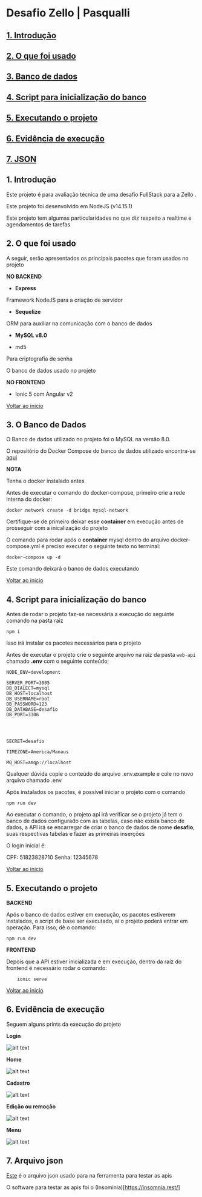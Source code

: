 # <a id="begin"> Desafio Zello | Pasqualli

## [1. Introdução](#intro)
## [2. O que foi usado](#uso)
## [3. Banco de dados](#db)
## [4. Script para inicialização do banco](#antes)
## [5. Executando o projeto](#run)
## [6. Evidência de execução](#evidencia)
## [7. JSON](#json)


## <a id="intro">1. Introdução

Este projeto é para avaliação técnica de uma desafio FullStack para a Zello .

Este projeto foi desenvolvido em NodeJS (v14.15.1)

Este projeto tem algumas particularidades no que diz respeito a realtime e agendamentos de tarefas 

## <a id="uso"> 2. O que foi usado

A seguir, serão apresentados os principais pacotes que foram usados no projeto

**NO BACKEND**

* <b>Express</b>

Framework NodeJS para a criação de servidor 


* <b>Sequelize</b>

ORM para auxiliar na comunicação com o banco de dados

* <b>MySQL v8.0 </b>

* md5

Para criptografia de senha

O banco de dados usado no projeto

**NO FRONTEND**

* Ionic 5 com Angular v2


[Voltar ao inicio](#begin)

## <a id="db"> 3. O Banco de Dados

O Banco de dados utilizado no projeto foi o MySQL na versão 8.0.

O repositório do Docker Compose do banco de dados utilizado encontra-se [aqui](https://github.com/cbcarlos07/docker-mysql)



<b>NOTA</b>

Tenha o docker instalado antes

Antes de executar o comando do docker-compose, primeiro crie a rede interna do docker:

    docker network create -d bridge mysql-network


Certifique-se de primeiro deixar esse __container__ em execução antes de prosseguir com a inicalização do projeto

O comando para rodar após o __container__ mysql dentro do arquivo docker-compose.yml é preciso executar o seguinte texto no terminal:

    docker-compose up -d

Este comando deixará o banco de dados executando

[Voltar ao inicio](#begin)

## <a id="antes"> 4. Script para inicialização do banco



Antes de rodar o projeto faz-se necessária a execução do seguinte comando na pasta raiz

    npm i 

Isso irá instalar os pacotes necessários para o projeto

Antes de executar o projeto crie o seguinte arquivo na raiz da pasta `web-api` chamado __.env__ com o seguinte conteúdo;

    NODE_ENV=development

    SERVER_PORT=3005
    DB_DIALECT=mysql
    DB_HOST=localhost
    DB_USERNAME=root
    DB_PASSWORD=123
    DB_DATABASE=desafio
    DB_PORT=3306




    SECRET=desafio

    TIMEZONE=America/Manaus

    MQ_HOST=amqp://localhost

Qualquer dúvida copie o conteúdo do arquivo .env.example e cole no novo arquivo chamado .env    

Após instalados os pacotes, é possível iniciar o projeto com o comando

    npm run dev

Ao executar o comando, o projeto api irá verificar se o projeto já tem o banco de dados configurado com as tabelas, caso não exista banco de dados, a API irá se encarregar de criar o banco de dados de nome __desafio__, suas respectivas tabelas e fazer as primeiras inserções

O login inicial é:

CPF: 51823828710
Senha: 12345678



[Voltar ao inicio](#begin)

## <a id="run"> 5. Executando o projeto

**BACKEND**

Após o banco de dados estiver em execução, os pacotes estiverem instalados, o script de base ser executado, aí o projeto poderá entrar em operação. Para isso, dê o comando:

    npm run dev

**FRONTEND**

Depois que a API estiver inicializada e em execução, dentro da raíz do frontend é necessário rodar o comando:

        ionic serve

[Voltar ao inicio](#begin)

## <a id="evidencia"> 6. Evidência de execução



Seguem alguns prints da execução do projeto

**Login**

![alt text](https://github.com/cbcarlos07/desafio-zello/blob/develop/print/login.png)        


**Home**

![alt text](https://github.com/cbcarlos07/desafio-zello/blob/develop/print/listagem.png)        

**Cadastro**

![alt text](https://github.com/cbcarlos07/desafio-zello/blob/develop/print/cadastro.png)        

**Edição ou remoção**

![alt text](https://github.com/cbcarlos07/desafio-zello/blob/develop/print/editar_remover.png)        

**Menu**

![alt text](https://github.com/cbcarlos07/desafio-zello/blob/develop/print/menu.png)        

## <a id="json"> 7. Arquivo json

[Este](https://github.com/cbcarlos07/desafio-zello/blob/main/json-insominia/Insomnia_2021-11-02.json) é o arquivo json usado para na ferramenta para testar as apis

O software para testar as apis foi o (Insominia)[https://insomnia.rest/]



